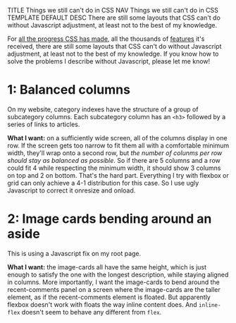 TITLE Things we still can't do in CSS
NAV Things we still can't do in CSS
TEMPLATE DEFAULT
DESC There are still some layouts that CSS can't do without Javascript adjustment, at least not to the best of my knowledge.

For [all the progress CSS has made](https://eev.ee/blog/2020/02/01/old-css-new-css/), all the thousands of [features](features) it's received, there are still some layouts that CSS can't do without Javascript adjustment, at least not to the best of my knowledge. If you know how to solve the problems I describe without Javascript, please let me know!

# 1: Balanced columns

On my website, category indexes have the structure of a group of subcategory columns. Each subcategory column has an `<h3>` followed by a series of links to articles.

**What I want:** on a sufficiently wide screen, all of the columns display in one row. If the screen gets too narrow to fit them all with a comfortable minimum width, they'll wrap onto a second row, but *the number of colunms per row should stay as balanced as possible*. So if there are 5 columns and a row could fit 4 while respecting the minimum width, it should show 3 columns on top and 2 on bottom. That's the hard part. Everything I try with flexbox or grid can only achieve a 4-1 distribution for this case. So I use ugly Javascript to correct it onresize and onload.

# 2: Image cards bending around an aside

This is using a Javascript fix on my root page.

**What I want:** the image-cards all have the same height, which is just enough to satisfy the one with the longest description, while staying aligned in columns. More importantly, I want the image-cards to bend around the recent-comments panel on a screen where the image-cards are the taller element, as if the recent-comments element is floated. But apparently flexbox doesn't work with floats the way inline content does. And `inline-flex` doesn't seem to behave any different from `flex`.
